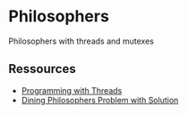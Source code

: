 # Philosophers
Philosophers with threads and mutexes

## Ressources
- [Programming with Threads](https://www.youtube.com/watch?v=uA8X5zNOGw8&list=PL9IEJIKnBJjFZxuqyJ9JqVYmuFZHr7CFM)
- [Dining Philosophers Problem with Solution](https://www.youtube.com/watch?v=NbwbQQB7xNQ)
